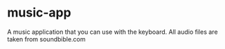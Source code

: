 # music-app
A music application that you can use with the keyboard.
All audio files are taken from soundbible.com
